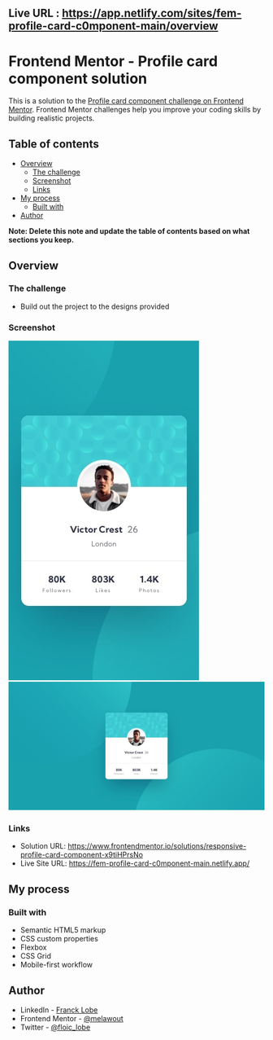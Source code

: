 ## Live URL : https://app.netlify.com/sites/fem-profile-card-c0mponent-main/overview

# Frontend Mentor - Profile card component solution

This is a solution to the [Profile card component challenge on Frontend Mentor](https://www.frontendmentor.io/challenges/profile-card-component-cfArpWshJ). Frontend Mentor challenges help you improve your coding skills by building realistic projects. 

## Table of contents

- [Overview](#overview)
  - [The challenge](#the-challenge)
  - [Screenshot](#screenshot)
  - [Links](#links)
- [My process](#my-process)
  - [Built with](#built-with)
- [Author](#author)

**Note: Delete this note and update the table of contents based on what sections you keep.**

## Overview

### The challenge

- Build out the project to the designs provided

### Screenshot

![](./design/mobile-design.jpg)
![](./design/desktop-design.jpg)

### Links

- Solution URL: https://www.frontendmentor.io/solutions/responsive-profile-card-component-x9tiHPrsNo
- Live Site URL: https://fem-profile-card-c0mponent-main.netlify.app/

## My process

### Built with

- Semantic HTML5 markup
- CSS custom properties
- Flexbox
- CSS Grid
- Mobile-first workflow

## Author

- LinkedIn - [Franck Lobe](https://www.linkedin.com/in/lobe-loic/)
- Frontend Mentor - [@melawout](https://www.frontendmentor.io/profile/melawout)
- Twitter - [@floic_lobe](https://x.com/floic_lobe)
